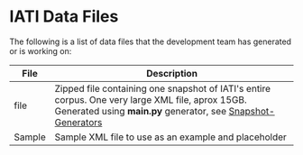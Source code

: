 # IATI Data Files

The following is a list of data files that the development team has generated or is working on:

| File  | Description |
| ------------- | ------------- |
| file  | Zipped file containing one snapshot of IATI's entire corpus. One very large XML file, aprox 15GB. Generated using **main.py** generator, see [Snapshot-Generators](https://github.com/Donator-ai/Development-Lab/tree/main/IATI-Plus/Snapshot-Generator)  |
| Sample  | Sample XML file to use as an example and placeholder  |
